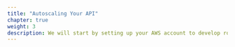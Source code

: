 ```yaml
---
title: "Autoscaling Your API"
chapter: true
weight: 3
description: We will start by setting up your AWS account to develop robot applications with AWS RoboMaker. 
---
```



